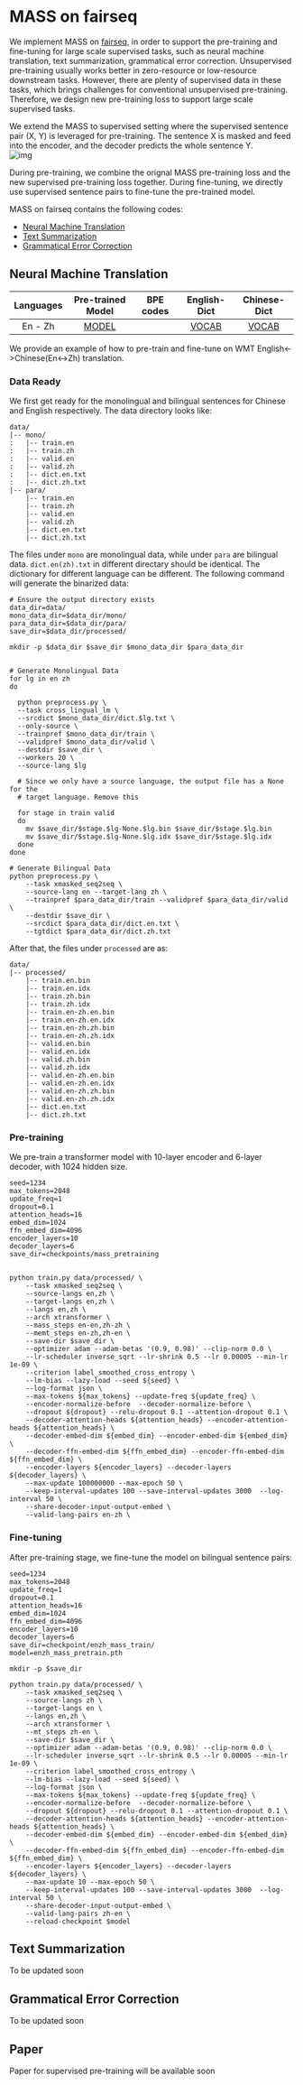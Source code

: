 # MASS on fairseq

We implement MASS on [fairseq](https://github.com/pytorch/fairseq), in order to support the pre-training and fine-tuning for large scale supervised tasks, such as neural machine translation, text summarization, grammatical error correction. Unsupervised pre-training usually works better in zero-resource or low-resource downstream tasks. However, there are plenty of supervised data in these tasks, which brings challenges for conventional unsupervised pre-training. Therefore, we design new pre-training loss to support large scale supervised tasks.

We extend the MASS to supervised setting where the supervised sentence pair (X, Y) is leveraged for pre-training. The sentence X is masked and feed into the encoder, and the decoder predicts the whole sentence Y.  
![img](archi_mass_sup.png)

During pre-training, we combine the orignal MASS pre-training loss and the new supervised pre-training loss together. During fine-tuning, we directly use supervised sentence pairs to fine-tune the pre-trained model.  

MASS on fairseq contains the following codes:
* [Neural Machine Translation](#neural-machine-translation)
* [Text Summarization](#text-summarization)
* [Grammatical Error Correction](#grammatical-error-correction)


## Neural Machine Translation 

| Languages | Pre-trained Model | BPE codes | English-Dict | Chinese-Dict |
|:-----------:|:-----------------:| :---------:| :------------:| :------------:|
|En - Zh      | [MODEL](https://modelrelease.blob.core.windows.net/mass/zhen_mass_pre-training.pt) | | [VOCAB](https://modelrelease.blob.core.windows.net/mass/dict.en.txt) | [VOCAB](https://modelrelease.blob.core.windows.net/mass/dict.zh.txt)

We provide an example of how to pre-train and fine-tune on WMT English<->Chinese(En<->Zh) translation.

### Data Ready
We first get ready for the monolingual and bilingual sentences for Chinese and English respectively. The data directory looks like:

```
data/
|-- mono/
:   |-- train.en
:   |-- train.zh
:   |-- valid.en
:   |-- valid.zh
:   |-- dict.en.txt
:   |-- dict.zh.txt
|-- para/
    |-- train.en
    |-- train.zh
    |-- valid.en
    |-- valid.zh
    |-- dict.en.txt
    |-- dict.zh.txt
```
The files under `mono` are monolingual data, while under `para` are bilingual data. `dict.en(zh).txt` in different directary should be identical. The dictionary for different language can be different. The following command will generate the binarized data:

```
# Ensure the output directory exists
data_dir=data/
mono_data_dir=$data_dir/mono/
para_data_dir=$data_dir/para/
save_dir=$data_dir/processed/

mkdir -p $data_dir $save_dir $mono_data_dir $para_data_dir


# Generate Monolingual Data
for lg in en zh
do

  python preprocess.py \
  --task cross_lingual_lm \
  --srcdict $mono_data_dir/dict.$lg.txt \
  --only-source \
  --trainpref $mono_data_dir/train \
  --validpref $mono_data_dir/valid \
  --destdir $save_dir \
  --workers 20 \
  --source-lang $lg

  # Since we only have a source language, the output file has a None for the
  # target language. Remove this

  for stage in train valid
  do
    mv $save_dir/$stage.$lg-None.$lg.bin $save_dir/$stage.$lg.bin
    mv $save_dir/$stage.$lg-None.$lg.idx $save_dir/$stage.$lg.idx
  done
done

# Generate Bilingual Data
python preprocess.py \
	--task xmasked_seq2seq \
	--source-lang en --target-lang zh \
	--trainpref $para_data_dir/train --validpref $para_data_dir/valid \
	--destdir $save_dir \
	--srcdict $para_data_dir/dict.en.txt \
	--tgtdict $para_data_dir/dict.zh.txt
```
After that, the files under `processed` are as:
```
data/
|-- processed/
    |-- train.en.bin
    |-- train.en.idx
    |-- train.zh.bin
    |-- train.zh.idx
    |-- train.en-zh.en.bin
    |-- train.en-zh.en.idx
    |-- train.en-zh.zh.bin
    |-- train.en-zh.zh.idx
    |-- valid.en.bin
    |-- valid.en.idx
    |-- valid.zh.bin
    |-- valid.zh.idx
    |-- valid.en-zh.en.bin
    |-- valid.en-zh.en.idx
    |-- valid.en-zh.zh.bin
    |-- valid.en-zh.zh.idx
    |-- dict.en.txt
    |-- dict.zh.txt
```

### Pre-training
We pre-train a transformer model with 10-layer encoder and 6-layer decoder, with 1024 hidden size.
```
seed=1234
max_tokens=2048
update_freq=1
dropout=0.1
attention_heads=16
embed_dim=1024
ffn_embed_dim=4096
encoder_layers=10
decoder_layers=6
save_dir=checkpoints/mass_pretraining


python train.py data/processed/ \
    --task xmasked_seq2seq \
    --source-langs en,zh \
    --target-langs en,zh \
    --langs en,zh \
    --arch xtransformer \
    --mass_steps en-en,zh-zh \
    --memt_steps en-zh,zh-en \
    --save-dir $save_dir \
    --optimizer adam --adam-betas '(0.9, 0.98)' --clip-norm 0.0 \
    --lr-scheduler inverse_sqrt --lr-shrink 0.5 --lr 0.00005 --min-lr 1e-09 \
    --criterion label_smoothed_cross_entropy \
    --lm-bias --lazy-load --seed ${seed} \
    --log-format json \
    --max-tokens ${max_tokens} --update-freq ${update_freq} \
    --encoder-normalize-before  --decoder-normalize-before \
    --dropout ${dropout} --relu-dropout 0.1 --attention-dropout 0.1 \
    --decoder-attention-heads ${attention_heads} --encoder-attention-heads ${attention_heads} \
    --decoder-embed-dim ${embed_dim} --encoder-embed-dim ${embed_dim} \
    --decoder-ffn-embed-dim ${ffn_embed_dim} --encoder-ffn-embed-dim ${ffn_embed_dim} \
    --encoder-layers ${encoder_layers} --decoder-layers ${decoder_layers} \
    --max-update 100000000 --max-epoch 50 \
    --keep-interval-updates 100 --save-interval-updates 3000  --log-interval 50 \
    --share-decoder-input-output-embed \
    --valid-lang-pairs en-zh \
```

### Fine-tuning
After pre-training stage, we fine-tune the model on bilingual sentence pairs:
```
seed=1234
max_tokens=2048
update_freq=1
dropout=0.1
attention_heads=16
embed_dim=1024
ffn_embed_dim=4096
encoder_layers=10
decoder_layers=6
save_dir=checkpoint/enzh_mass_train/
model=enzh_mass_pretrain.pth

mkdir -p $save_dir

python train.py data/processed/ \
    --task xmasked_seq2seq \
    --source-langs zh \
    --target-langs en \
    --langs en,zh \
    --arch xtransformer \
    --mt_steps zh-en \
    --save-dir $save_dir \
    --optimizer adam --adam-betas '(0.9, 0.98)' --clip-norm 0.0 \
    --lr-scheduler inverse_sqrt --lr-shrink 0.5 --lr 0.00005 --min-lr 1e-09 \
    --criterion label_smoothed_cross_entropy \
    --lm-bias --lazy-load --seed ${seed} \
    --log-format json \
    --max-tokens ${max_tokens} --update-freq ${update_freq} \
    --encoder-normalize-before  --decoder-normalize-before \
    --dropout ${dropout} --relu-dropout 0.1 --attention-dropout 0.1 \
    --decoder-attention-heads ${attention_heads} --encoder-attention-heads ${attention_heads} \
    --decoder-embed-dim ${embed_dim} --encoder-embed-dim ${embed_dim} \
    --decoder-ffn-embed-dim ${ffn_embed_dim} --encoder-ffn-embed-dim ${ffn_embed_dim} \
    --encoder-layers ${encoder_layers} --decoder-layers ${decoder_layers} \
    --max-update 10 --max-epoch 50 \
    --keep-interval-updates 100 --save-interval-updates 3000  --log-interval 50 \
    --share-decoder-input-output-embed \
    --valid-lang-pairs zh-en \
    --reload-checkpoint $model
```


## Text Summarization
To be updated soon

## Grammatical Error Correction
To be updated soon

## Paper
Paper for supervised pre-training will be available soon

